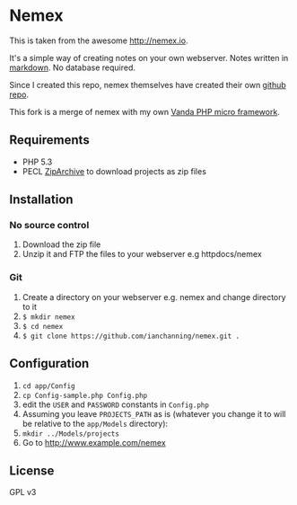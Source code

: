 # Nemex
This is taken from the awesome <http://nemex.io>.

It's a simple way of creating notes on your own webserver.
Notes written in [markdown](http://daringfireball.net/projects/markdown/).
No database required.

Since I created this repo, nemex themselves have created their own [github repo](https://github.com/neonelephantstudio/nemex).

This fork is a merge of nemex with my own [Vanda PHP micro framework](https://github.com/ianchanning/vandaphp).

## Requirements

- PHP 5.3
- PECL [ZipArchive](http://php.net/manual/en/zip.installation.php) to download projects as zip files

## Installation

### No source control
1. Download the zip file
1. Unzip it and FTP the files to your webserver e.g httpdocs/nemex

### Git
1. Create a directory on your webserver e.g. nemex and change directory to it
1. `$ mkdir nemex`
1. `$ cd nemex`
1. `$ git clone https://github.com/ianchanning/nemex.git .`

## Configuration
1. `cd app/Config`
1. `cp Config-sample.php Config.php`
1. edit the `USER` and `PASSWORD` constants in `Config.php`
1. Assuming you leave `PROJECTS_PATH` as is (whatever you change it to will be relative to the `app/Models` directory):
1. `mkdir ../Models/projects`
1. Go to <http://www.example.com/nemex>

## License
GPL v3